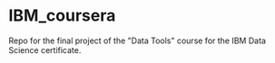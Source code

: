 # IBM_coursera
Repo for the final project of the "Data Tools" course for the IBM Data Science certificate. 
